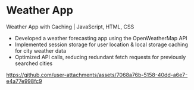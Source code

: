 <h1> Weather App</h1>

<p> Weather App with Caching | JavaScript, HTML, CSS </p>

<ul> 
  <li> Developed a weather forecasting app using the OpenWeatherMap API </li>
  <li> Implemented session storage for user location & local storage caching for city weather data </li>
  <li> Optimized API calls, reducing redundant fetch requests for previously searched cities </li>

</ul>


https://github.com/user-attachments/assets/7068a76b-5158-40dd-a6e7-e4a77e998fc9
